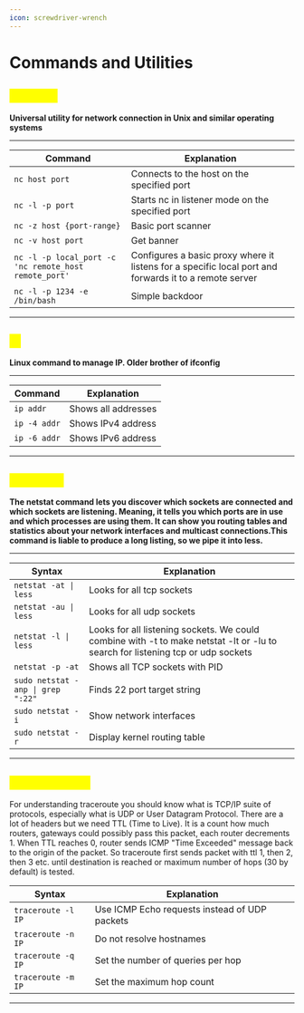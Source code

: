 ```yaml
---
icon: screwdriver-wrench
---
```


# Commands and Utilities

## <mark style="color:yellow;">NETCAT</mark>

**Universal utility for network connection in Unix and similar operating systems**

***

| Command                                               | Explanation                                                                                            |
| ----------------------------------------------------- | ------------------------------------------------------------------------------------------------------ |
| `nc host port`                                        | Connects to the host on the specified port                                                             |
| `nc -l -p port`                                       | Starts nc in listener mode on the specified port                                                       |
| `nc -z host {port-range}`                             | Basic port scanner                                                                                     |
| `nc -v host port`                                     | Get banner                                                                                             |
| `nc -l -p local_port -c 'nc remote_host remote_port'` | Configures a basic proxy where it listens for a specific local port and forwards it to a remote server |
| `nc -l -p 1234 -e /bin/bash`                          | Simple backdoor                                                                                        |

***

## <mark style="color:yellow;">IP</mark>

**Linux command to manage ІР. Older brother of ifconfig**

***

| Command      | Explanation         |
| ------------ | ------------------- |
| `ip addr`    | Shows all addresses |
| `ip -4 addr` | Shows IPv4 address  |
| `ip -6 addr` | Shows IPv6 address  |

***

## <mark style="color:yellow;">NETSTAT</mark>

**The netstat command lets you discover which sockets are connected and which sockets are listening. Meaning, it tells you which ports are in use and which processes are using them. It can show you routing tables and statistics about your network interfaces and multicast connections.This command is liable to produce a long listing, so we pipe it into less.**

***

| Syntax                            | Explanation                                                                                                                     |
| --------------------------------- | ------------------------------------------------------------------------------------------------------------------------------- |
| `netstat -at \| less`             | Looks for all tcp sockets                                                                                                       |
| `netstat -au \| less`             | Looks for all udp sockets                                                                                                       |
| `netstat -l \| less`              | Looks for all listening sockets. We could combine with -t to make netstat -lt or -lu to search for listening tcp or udp sockets |
| `netstat -p -at`                  | Shows all TCP sockets with PID                                                                                                  |
| `sudo netstat -anp \| grep ":22"` | Finds 22 port target string                                                                                                     |
| `sudo netstat -i`                 | Show network interfaces                                                                                                         |
| `sudo netstat -r`                 | Display kernel routing table                                                                                                    |

***

## <mark style="color:yellow;">TRACEROUTE</mark>

For understanding traceroute you should know what is TCP/IP suite of protocols, especially what is UDP or User Datagram Protocol. There are a lot of headers but we need TTL (Time to Live). It is a count how much routers, gateways could possibly pass this packet, each router decrements 1. When TTL reaches 0, router sends ICMP "Time Exceeded" message back to the origin of the packet. So traceroute first sends packet with ttl 1, then 2, then 3 etc. until destination is reached or maximum number of hops (30 by default) is tested.

| Syntax             | Explanation                                   |
| ------------------ | --------------------------------------------- |
| `traceroute -l IP` | Use ICMP Echo requests instead of UDP packets |
| `traceroute -n IP` | Do not resolve hostnames                      |
| `traceroute -q IP` | Set the number of queries per hop             |
| `traceroute -m IP` | Set the maximum hop count                     |

***
